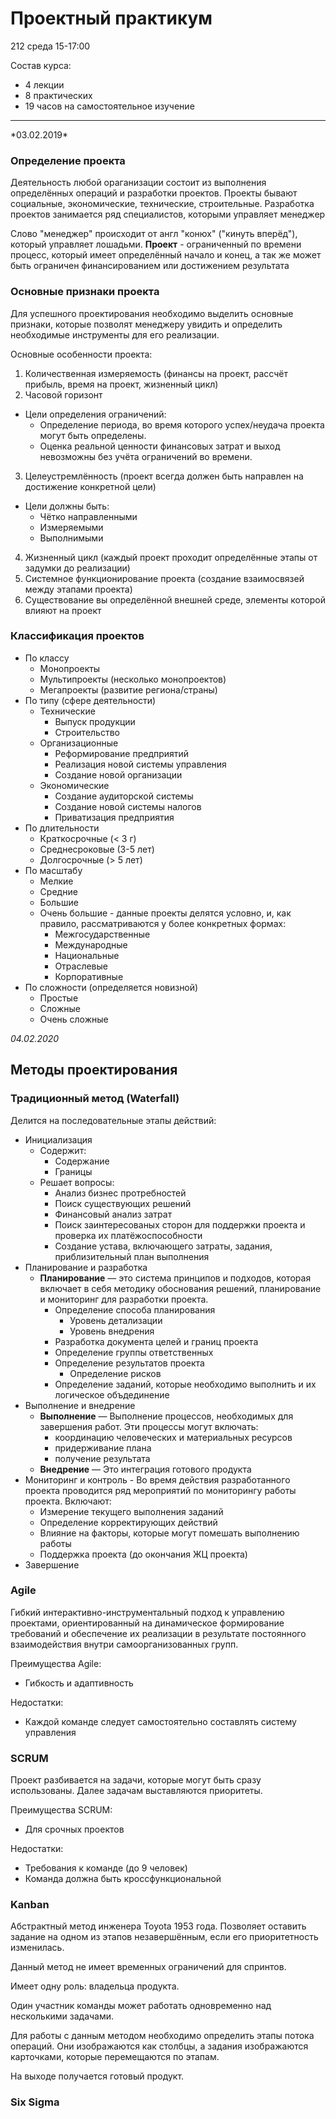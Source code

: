 # Проектный практикум

212 среда 15-17:00

Состав курса:
- 4 лекции
- 8 практических
- 19 часов на самостоятельное изучение

<hr />
*03.02.2019*

### Определение проекта

Деятельность любой ораганизации состоит из выполнения определённых операций и разработки проектов.
Проекты бывают социальные, экономические, технические, строительные.
Разработка проектов занимается ряд специалистов, которыми управляет менеджер

Слово "менеджер" происходит от англ "конюх" ("кинуть вперёд"), который управляет лошадьми.
**Проект** - ограниченный по времени процесс, который имеет определённый начало и конец, а так же может быть ограничен финансированием или достижением результата

### Основные признаки проекта

Для успешного проектирования необходимо выделить основные признаки, которые позволят менеджеру увидить и определить необходимые инструменты для его реализации.

Основные особенности проекта:
1. Количественная измеряемость (финансы на проект, рассчёт прибыль, время на проект, жизненный цикл)
2. Часовой горизонт
  - Цели определения ограничений:
    - Определение периода, во время которого успех/неудача проекта могут быть определены. 
    - Оценка реальной ценности финансовых затрат и выход невозможны без учёта ограничений во времени.
3. Целеустремлённость (проект всегда должен быть направлен на достижение конкретной цели)
  - Цели должны быть:
    - Чётко направленными
    - Измеряемыми
    - Выполнимыми
4. Жизненный цикл (каждый проект проходит определённые этапы от задумки до реализации)
5. Системное функционирование проекта (создание взаимосвязей между этапами проекта)
6. Существование вы определённой внешней среде, элементы которой влияют на проект

### Классификация проектов

- По классу
  - Монопроекты
  - Мультипроекты (несколько монопроектов)
  - Мегапроекты (развитие региона/страны)
- По типу (сфере деятельности)
  - Технические
    - Выпуск продукции
    - Строительство
  - Организационные
    - Реформирование предприятий
    - Реализация новой системы управления
    - Создание новой организации
  - Экономические
    - Создание аудиторской системы
    - Создание новой системы налогов
    - Приватизация предприятия
- По длительности
  - Краткосрочные (< 3 г)
  - Среднесроковые (3-5 лет)
  - Долгосрочные (> 5 лет)
- По масштабу
  - Мелкие
  - Средние
  - Большие
  - Очень большие - данные проекты делятся условно, и, как правило, рассматриваются у более конкретных формах:
    - Межгосударственные
    - Международные
    - Национальные
    - Отраслевые
    - Корпоративные
- По сложности (определяется новизной)
  - Простые
  - Сложные
  - Очень сложные

*04.02.2020*

## Методы проектирования

### Традиционный метод (Waterfall)

Делится на последовательные этапы действий:
- Инициализация
  - Содержит:
    - Содержание
    - Границы
  - Решает вопросы:
    - Анализ бизнес протребностей
    - Поиск существующих решений
    - Финансовый анализ затрат
    - Поиск заинтересованых сторон для поддержки проекта и проверка их платёжоспособности
    - Создание устава, включающего затраты, задания, приблизительный план выполнения
- Планирование и разработка
  - **Планирование** — это система принципов и подходов, которая включает в себя методику обоснования решений, планирование и мониторинг для разработки проекта.
    - Определение способа планирования
      - Уровень детализации
      - Уровень внедрения
    - Разработка документа целей и границ проекта
    - Определение группы ответственных
    - Определение результатов проекта
      - Определение рисков
    - Определение заданий, которые необходимо выполнить и их логическое объдединение
- Выполнение и внедрение
  - **Выполнение** — Выполнение процессов, необходимых для завершения работ. Эти процессы могут включать:
    - координацию человеческих и материальных ресурсов
    - придерживание плана
    - получение результата
  - **Внедрение** — Это интеграция готового продукта
- Мониторинг и контроль - Во время действия разработанного проекта проводится ряд мероприятий по мониторингу работы проекта. Включают:
  - Измерение текущего выполнения заданий
  - Определение корректирующих действий
  - Влияние на факторы, которые могут помешать выполнению работы
  - Поддержка проекта (до окончания ЖЦ проекта)
- Завершение

### Agile

Гибкий интерактивно-инструментальный подход к управлению проектами,
ориентированный на динамическое формирование требований
и обеспечение их реализации
в результате постоянного взаимодействия внутри самоорганизованных групп.

Преимущества Agile:
- Гибкость и адаптивность

Недостатки:
- Каждой команде следует самостоятельно составлять систему управления

### SCRUM

Проект разбивается на задачи, которые могут быть сразу использованы.
Далее задачам выставляются приоритеты.

Преимущества SCRUM:
- Для срочных проектов


Недостатки:
- Требования к команде (до 9 человек)
- Команда должна быть кроссфункциональной

### Kanban

Абстрактный метод инженера Toyota 1953 года.
Позволяет оставить задание на одном из этапов незавершённым, если его приоритетность изменилась.

Данный метод не имеет временных ограничений для спринтов.

Имеет одну роль: владельца продукта.

Один участник команды может работать одновременно над несколькими задачами.

Для работы с данным методом необходимо определить этапы потока операций.
Они изображаются как столбцы, а задания изображаются карточками, которые перемещаются по этапам.

На выходе получается готовый продукт.

### Six Sigma
